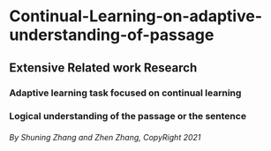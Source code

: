 # Continual-Learning-on-adaptive-understanding-of-passage

## Extensive Related work Research

### Adaptive learning task focused on continual learning

### Logical understanding of the passage or the sentence

###### By Shuning Zhang and Zhen Zhang, CopyRight 2021